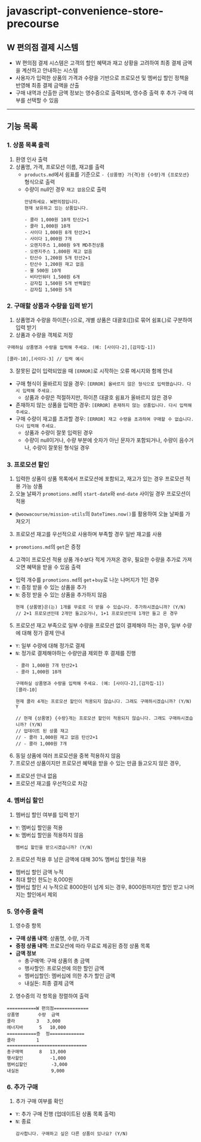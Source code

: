 # javascript-convenience-store-precourse

## W 편의점 결제 시스템
- W 편의점 결제 시스템은 고객의 할인 혜택과 재고 상황을 고려하여 최종 결제 금액을 계산하고 안내하는 시스템
- 사용자가 입력한 상품의 가격과 수량을 기반으로 프로모션 및 멤버십 할인 정책을 반영해 최종 결제 금액을 산출
- 구매 내역과 산출한 금액 정보는 영수증으로 출력되며, 영수증 출력 후 추가 구매 여부를 선택할 수 있음

---

## 기능 목록

### 1. 상품 목록 출력
1. 환영 인사 출력
2. 상품명, 가격, 프로모션 이름, 재고를 출력
   - `products.md`에서 쉼표를 기준으로 `- {상품명} 가{격}원 {수량}개 {프로모션}` 형식으로 출력
   - 수량이 null인 경우 `재고 없음`으로 출력
        ```
        안녕하세요. W편의점입니다.
        현재 보유하고 있는 상품입니다.

        - 콜라 1,000원 10개 탄산2+1
        - 콜라 1,000원 10개
        - 사이다 1,000원 8개 탄산2+1
        - 사이다 1,000원 7개
        - 오렌지주스 1,800원 9개 MD추천상품
        - 오렌지주스 1,800원 재고 없음
        - 탄산수 1,200원 5개 탄산2+1
        - 탄산수 1,200원 재고 없음
        - 물 500원 10개
        - 비타민워터 1,500원 6개
        - 감자칩 1,500원 5개 반짝할인
        - 감자칩 1,500원 5개
        ```

### 2. 구매할 상품과 수량을 입력 받기
1. 상품명과 수량을 하이픈(-)으로, 개별 상품은 대괄호([])로 묶어 쉼표(,)로 구분하여 입력 받기
2. 상품과 수량을 객체로 저장
  ```
  구매하실 상품명과 수량을 입력해 주세요. (예: [사이다-2],[감자칩-1])
  
  [콜라-10],[사이다-3] // 입력 예시
  ```
3. 잘못된 값이 입력되었을 때 `[ERROR]`로 시작하는 오류 메시지와 함께 안내
- 구매 형식이 올바르지 않을 경우: `[ERROR] 올바르지 않은 형식으로 입력했습니다. 다시 입력해 주세요.`
  - 상품과 수량은 적절하지만, 하이픈 대괄호 쉼표가 올바르지 않은 경우
- 존재하지 않는 상품을 입력한 경우: `[ERROR] 존재하지 않는 상품입니다. 다시 입력해 주세요.`
- 구매 수량이 재고를 초과할 경우: `[ERROR] 재고 수량을 초과하여 구매할 수 없습니다. 다시 입력해 주세요.`
  - 상품과 수량이 잘못 입력된 경우
  - 수량이 null이거나, 수량 부분에 숫자가 아닌 문자가 포함되거나, 수량이 음수거나, 수량이 잘못된 형식일 경우

### 3. 프로모션 할인
1. 입력한 상품이 상품 목록에서 프로모션에 포함되고, 재고가 있는 경우 프로모션 적용 가능 상품
2. 오늘 날짜가 `promotions.md`의 `start-date`와 `end-date` 사이일 경우 프로모션이 적용
- `@woowacourse/mission-utils`의 `DateTimes.now()`를 활용하여 오늘 날짜를 가져오기
3. 프로모션 재고를 우선적으로 사용하며 부족할 경우 일반 재고를 사용
- `promotions.md`의 `get`은 증정
4. 고객이 프로모션 적용 상품 개수보다 적게 가져온 경우, 필요한 수량을 추가로 가져오면 혜택을 받을 수 있음 출력
- 입력 개수를 `promotions.md`의 `get`+`buy`로 나눈 나머지가 1인 경우
- `Y`: 증정 받을 수 있는 상품을 추가
- `N`: 증정 받을 수 있는 상품을 추가하지 않음
    ```
    현재 {상품명}은(는) 1개를 무료로 더 받을 수 있습니다. 추가하시겠습니까? (Y/N)
    // 2+1 프로모션인데 2개만 들고오거나, 1+1 프로모션인데 1개만 들고 온 경우
    ```
5. 프로모션 재고 부족으로 일부 수량을 프로모션 없이 결제해야 하는 경우, 일부 수량에 대해 정가 결제 안내
- `Y`: 일부 수량에 대해 정가로 결제
- `N`: 정가로 결제해야하는 수량만큼 제외한 후 결제를 진행
    ```
    - 콜라 1,000원 7개 탄산2+1
    - 콜라 1,000원 10개

    구매하실 상품명과 수량을 입력해 주세요. (예: [사이다-2],[감자칩-1])
    [콜라-10]
    
    현재 콜라 4개는 프로모션 할인이 적용되지 않습니다. 그래도 구매하시겠습니까? (Y/N)
    Y

    // 현재 {상품명} {수량}개는 프로모션 할인이 적용되지 않습니다. 그래도 구매하시겠습니까? (Y/N)
    // 업데이트 된 상품 재고
    // - 콜라 1,000원 재고 없음 탄산2+1
    // - 콜라 1,000원 7개
    ```
6. 동일 상품에 여러 프로모션을 중복 적용하지 않음
7. 프로모션 상품이지만 프로모션 혜택을 받을 수 있는 만큼 들고오지 않은 경우,
- 프로모션 안내 없음
- 프로모션 재고를 우선적으로 차감

### 4. 멤버십 할인
1. 멤버십 할인 여부를 입력 받기
- `Y`: 멤버십 할인을 적용
- `N`: 멤버십 할인을 적용하지 않음
  ```
  멤버십 할인을 받으시겠습니까? (Y/N)
  ```
2. 프로모션 적용 후 남은 금액에 대해 30% 멤버십 할인을 적용
- 멤버십 할인 금액 누적
- 최대 할인 한도는 8,000원
- 멤버십 할인 시 누적으로 8000원이 넘게 되는 경우, 8000원까지만 할인 받고 나머지는 할인에서 제외

### 5. 영수증 출력
1. 영수증 항목
- **구매 상품 내역**: 상품명, 수량, 가격
- **증정 상품 내역**: 프로모션에 따라 무료로 제공된 증정 상품 목록
- **금액 정보**
  - 총구매액: 구매 상품의 총 금액
  - 행사할인: 프로모션에 의한 할인 금액
  - 멤버십할인: 멤버십에 의한 추가 할인 금액
  - 내실돈: 최종 결제 금액
2. 영수증의 각 항목을 정렬하여 출력
  ```
  ===========W 편의점=============
  상품명		수량	금액
  콜라		3 	3,000
  에너지바 		5 	10,000
  ===========증	정=============
  콜라		1
  ==============================
  총구매액		8	13,000
  행사할인			-1,000
  멤버십할인			-3,000
  내실돈			 9,000
  ```

### 6. 추가 구매
1. 추가 구매 여부를 확인
- `Y`: 추가 구매 진행 (업데이트된 상품 목록 출력)
- `N`: 종료
  ```
  감사합니다. 구매하고 싶은 다른 상품이 있나요? (Y/N)
  ```

